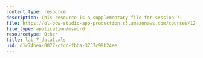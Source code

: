 ```yaml
---
content_type: resource
description: This resource is a supplementary file for session 7.
file: https://ol-ocw-studio-app-production.s3.amazonaws.com/courses/12-109-petrology-fall-2005/d1c74bea0077cfccfbba3737c99b24ee_lab_7_data1.xls
file_type: application/msword
resourcetype: Other
title: lab_7_data1.xls
uid: d1c74bea-0077-cfcc-fbba-3737c99b24ee
---
```

